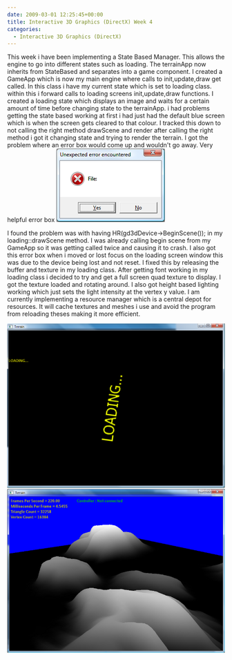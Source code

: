 ```yaml
---
date: 2009-03-01 12:25:45+00:00
title: Interactive 3D Graphics (DirectX) Week 4
categories:
  - Interactive 3D Graphics (DirectX)
---
```


This week i have been implementing a State Based Manager. This allows the engine to go into different states such as loading. The terrainApp now inherits from StateBased and separates into a game component. I created a GameApp which is now my main engine where calls to init,update,draw get called. In this class i have my current state which is set to loading class. within this i forward calls to loading screens init,update,draw functions. I created a loading state which displays an image and waits for a certain amount of time before changing state to the terrainApp. i had problems getting the state based working at first i had just had the default blue screen which is when the screen gets cleared to that colour. I tracked this down to not calling the right method drawScene and render after calling the right method i got it changing state and trying to render the terrain. I got the problem where an error box would come up and wouldn't go away. Very helpful error box
[![](/assets/images/2017/10/error.png)](/assets/images/2017/10/error.png)

I found the problem was with having HR(gd3dDevice->BeginScene()); in my loading::drawScene method. I was already calling begin scene from my GameApp so it was getting called twice and causing it to crash. I also got this error box when i moved or lost focus on the loading screen window this was due to the device being lost and not reset. I fixed this by releasing the buffer and texture in my loading class. After getting font working in my loading class i decided to try and get a full screen quad texture to display. I got the texture loaded and rotating around. I also got height based lighting working which just sets the light intensity at the vertex y value. I am currently implementing a resource manager which is a central depot for resources. It will cache textures and meshes i use and avoid the program from reloading theses making it more efficient.

[![](/assets/images/2017/10/loading.png)](/assets/images/2017/10/loading.png)
[![](/assets/images/2017/10/heightbased.png)](/assets/images/2017/10/heightbased.png)
